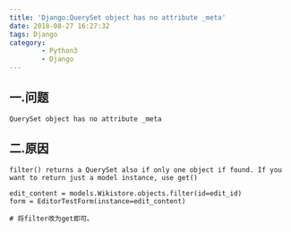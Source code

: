 ```yaml
---
title: 'Django:QuerySet object has no attribute _meta'
date: 2018-08-27 16:27:32
tags: Django
category:
		- Python3
		- Django
---
```

## 一.问题
	QuerySet object has no attribute _meta
## 二.原因
	filter() returns a QuerySet also if only one object if found. If you want to return just a model instance, use get()
	
	edit_content = models.Wikistore.objects.filter(id=edit_id)
	form = EditorTestForm(instance=edit_content)
	
	# 将filter改为get即可。
  
  